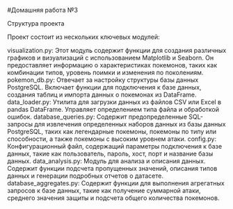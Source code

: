 #Домашняя работа №3

Структура проекта

Проект состоит из нескольких ключевых модулей:

visualization.py: Этот модуль содержит функции для создания различных графиков и визуализаций с использованием Matplotlib и Seaborn. Он предоставляет информацию о характеристиках покемонов, таких как комбинации типов, уровень поимки и изменения по поколениям.
pokemon_db.py: Отвечает за настройку структуры базы данных PostgreSQL. Включает функции для подключения к базе данных, создания таблиц и импорта данных о покемонах из DataFrame.
data_loader.py: Утилита для загрузки данных из файлов CSV или Excel в pandas DataFrame. Управляет определением типа файла и обработкой ошибок.
database_queries.py: Содержит предопределенные SQL-запросы для извлечения определенных наборов данных из базы данных PostgreSQL, таких как легендарные покемоны, покемоны по типу или способности, а также покемоны с высоким уровнем атаки.
config.py: Конфигурационный файл, содержащий параметры подключения к базе данных, такие как пользователь, пароль, хост, порт и название базы данных.
data_analysis.py: Модуль для анализа и описания данных. Содержит функции подсчета пропущенных значений, описания типов данных и генерации подробных отчетов о датасете.
database_aggregates.py: Содержит функции для выполнения агрегатных запросов к базе данных, такие как получение суммарной атаки, среднего значения защиты и подсчета общего количества покемонов.
